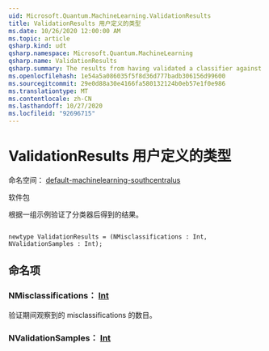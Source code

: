 ```yaml
---
uid: Microsoft.Quantum.MachineLearning.ValidationResults
title: ValidationResults 用户定义的类型
ms.date: 10/26/2020 12:00:00 AM
ms.topic: article
qsharp.kind: udt
qsharp.namespace: Microsoft.Quantum.MachineLearning
qsharp.name: ValidationResults
qsharp.summary: The results from having validated a classifier against a set of samples.
ms.openlocfilehash: 1e54a5a086035f5f8d36d777badb306156d99600
ms.sourcegitcommit: 29e0d88a30e4166fa580132124b0eb57e1f0e986
ms.translationtype: MT
ms.contentlocale: zh-CN
ms.lasthandoff: 10/27/2020
ms.locfileid: "92696715"
---
```

# <a name="validationresults-user-defined-type"></a>ValidationResults 用户定义的类型

命名空间： [default-machinelearning-southcentralus](xref:Microsoft.Quantum.MachineLearning)

软件包 [](https://nuget.org/packages/)


根据一组示例验证了分类器后得到的结果。

```qsharp

newtype ValidationResults = (NMisclassifications : Int, NValidationSamples : Int);
```



## <a name="named-items"></a>命名项

### <a name="nmisclassifications--int"></a>NMisclassifications： [Int](xref:microsoft.quantum.lang-ref.int)

验证期间观察到的 misclassifications 的数目。
### <a name="nvalidationsamples--int"></a>NValidationSamples： [Int](xref:microsoft.quantum.lang-ref.int)

